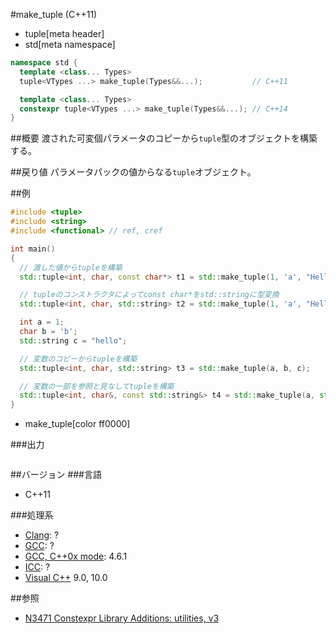 #make_tuple (C++11)
* tuple[meta header]
* std[meta namespace]

```cpp
namespace std {
  template <class... Types>
  tuple<VTypes ...> make_tuple(Types&&...);           // C++11

  template <class... Types>
  constexpr tuple<VTypes ...> make_tuple(Types&&...); // C++14
}
```

##概要
渡された可変個パラメータのコピーから`tuple`型のオブジェクトを構築する。


##戻り値
パラメータパックの値からなる`tuple`オブジェクト。


##例
```cpp
#include <tuple>
#include <string>
#include <functional> // ref, cref

int main()
{
  // 渡した値からtupleを構築
  std::tuple<int, char, const char*> t1 = std::make_tuple(1, 'a', "Hello");

  // tupleのコンストラクタによってconst char*をstd::stringに型変換
  std::tuple<int, char, std::string> t2 = std::make_tuple(1, 'a', "Hello");

  int a = 1;
  char b = 'b';
  std::string c = "hello";

  // 変数のコピーからtupleを構築
  std::tuple<int, char, std::string> t3 = std::make_tuple(a, b, c);

  // 変数の一部を参照と見なしてtupleを構築
  std::tuple<int, char&, const std::string&> t4 = std::make_tuple(a, std::ref(b), std::cref(c));
}
```
* make_tuple[color ff0000]

###出力
```
```

##バージョン
###言語
- C++11

###処理系
- [Clang](/implementation.md#clang): ?
- [GCC](/implementation.md#gcc): ?
- [GCC, C++0x mode](/implementation.md#gcc): 4.6.1
- [ICC](/implementation.md#icc): ?
- [Visual C++](/implementation.md#visual_cpp) 9.0, 10.0


##参照
- [N3471 Constexpr Library Additions: utilities, v3](http://www.open-std.org/jtc1/sc22/wg21/docs/papers/2012/n3471.html)

